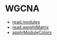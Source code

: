﻿# WGCNA



+ [read.modules](WGCNA/read.modules.1) 
+ [read.weightMatrix](WGCNA/read.weightMatrix.1) 
+ [applyModuleColors](WGCNA/applyModuleColors.1) 

